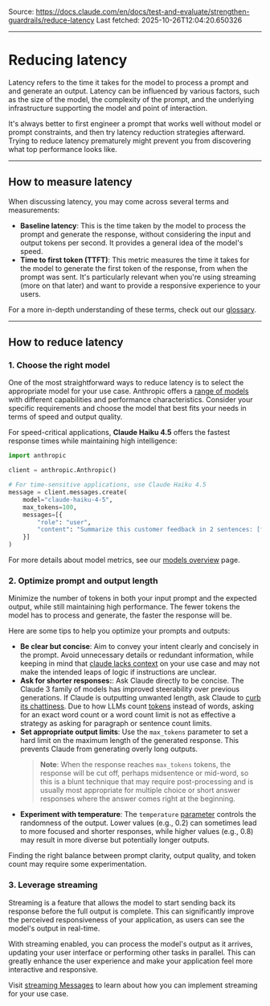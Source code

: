 Source: https://docs.claude.com/en/docs/test-and-evaluate/strengthen-guardrails/reduce-latency
Last fetched: 2025-10-26T12:04:20.650326

---

# Reducing latency

Latency refers to the time it takes for the model to process a prompt and and generate an output. Latency can be influenced by various factors, such as the size of the model, the complexity of the prompt, and the underlying infrastructure supporting the model and point of interaction.

<Note>
  It's always better to first engineer a prompt that works well without model or prompt constraints, and then try latency reduction strategies afterward. Trying to reduce latency prematurely might prevent you from discovering what top performance looks like.
</Note>

***

## How to measure latency

When discussing latency, you may come across several terms and measurements:

* **Baseline latency**: This is the time taken by the model to process the prompt and generate the response, without considering the input and output tokens per second. It provides a general idea of the model's speed.
* **Time to first token (TTFT)**: This metric measures the time it takes for the model to generate the first token of the response, from when the prompt was sent. It's particularly relevant when you're using streaming (more on that later) and want to provide a responsive experience to your users.

For a more in-depth understanding of these terms, check out our [glossary](/en/docs/about-claude/glossary).

***

## How to reduce latency

### 1. Choose the right model

One of the most straightforward ways to reduce latency is to select the appropriate model for your use case. Anthropic offers a [range of models](/en/docs/about-claude/models/overview) with different capabilities and performance characteristics. Consider your specific requirements and choose the model that best fits your needs in terms of speed and output quality.

For speed-critical applications, **Claude Haiku 4.5** offers the fastest response times while maintaining high intelligence:

```python  theme={null}
import anthropic

client = anthropic.Anthropic()

# For time-sensitive applications, use Claude Haiku 4.5
message = client.messages.create(
    model="claude-haiku-4-5",
    max_tokens=100,
    messages=[{
        "role": "user",
        "content": "Summarize this customer feedback in 2 sentences: [feedback text]"
    }]
)
```

For more details about model metrics, see our [models overview](/en/docs/about-claude/models/overview) page.

### 2. Optimize prompt and output length

Minimize the number of tokens in both your input prompt and the expected output, while still maintaining high performance. The fewer tokens the model has to process and generate, the faster the response will be.

Here are some tips to help you optimize your prompts and outputs:

* **Be clear but concise**: Aim to convey your intent clearly and concisely in the prompt. Avoid unnecessary details or redundant information, while keeping in mind that [claude lacks context](/en/docs/build-with-claude/prompt-engineering/be-clear-and-direct) on your use case and may not make the intended leaps of logic if instructions are unclear.
* **Ask for shorter responses:**: Ask Claude directly to be concise. The Claude 3 family of models has improved steerability over previous generations. If Claude is outputting unwanted length, ask Claude to [curb its chattiness](/en/docs/build-with-claude/prompt-engineering/be-clear-and-direct).
  <Tip> Due to how LLMs count [tokens](/en/docs/about-claude/glossary#tokens) instead of words, asking for an exact word count or a word count limit is not as effective a strategy as asking for paragraph or sentence count limits.</Tip>
* **Set appropriate output limits**: Use the `max_tokens` parameter to set a hard limit on the maximum length of the generated response. This prevents Claude from generating overly long outputs.
  > **Note**: When the response reaches `max_tokens` tokens, the response will be cut off, perhaps midsentence or mid-word, so this is a blunt technique that may require post-processing and is usually most appropriate for multiple choice or short answer responses where the answer comes right at the beginning.
* **Experiment with temperature**: The `temperature` [parameter](/en/api/messages) controls the randomness of the output. Lower values (e.g., 0.2) can sometimes lead to more focused and shorter responses, while higher values (e.g., 0.8) may result in more diverse but potentially longer outputs.

Finding the right balance between prompt clarity, output quality, and token count may require some experimentation.

### 3. Leverage streaming

Streaming is a feature that allows the model to start sending back its response before the full output is complete. This can significantly improve the perceived responsiveness of your application, as users can see the model's output in real-time.

With streaming enabled, you can process the model's output as it arrives, updating your user interface or performing other tasks in parallel. This can greatly enhance the user experience and make your application feel more interactive and responsive.

Visit [streaming Messages](/en/docs/build-with-claude/streaming) to learn about how you can implement streaming for your use case.